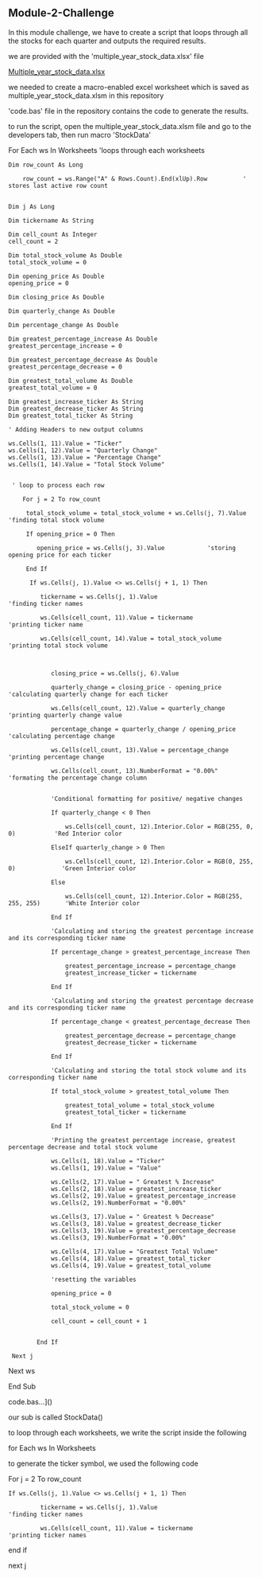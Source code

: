 ## Module-2-Challenge

In this module challenge, we have to create a script that loops through all the stocks for each quarter and outputs the required results.

we are provided with the 'multiple_year_stock_data.xlsx' file

[Multiple_year_stock_data.xlsx](https://github.com/user-attachments/files/18312787/Multiple_year_stock_data.xlsx)

we needed to create a macro-enabled excel worksheet which is saved as multiple_year_stock_data.xlsm in this repository

'code.bas' file in the repository contains the code to generate the results.

to run the script, open the multiple_year_stock_data.xlsm file and go to the developers tab, then run macro 'StockData'

For Each ws In Worksheets               'loops through each worksheets
     
    Dim row_count As Long

        row_count = ws.Range("A" & Rows.Count).End(xlUp).Row          ' stores last active row count
   
       
    Dim j As Long
    
    Dim tickername As String
    
    Dim cell_count As Integer
    cell_count = 2
    
    Dim total_stock_volume As Double
    total_stock_volume = 0
                
    Dim opening_price As Double
    opening_price = 0
    
    Dim closing_price As Double
    
    Dim quarterly_change As Double
    
    Dim percentage_change As Double
    
    Dim greatest_percentage_increase As Double
    greatest_percentage_increase = 0
    
    Dim greatest_percentage_decrease As Double
    greatest_percentage_decrease = 0
    
    Dim greatest_total_volume As Double
    greatest_total_volume = 0
    
    Dim greatest_increase_ticker As String
    Dim greatest_decrease_ticker As String
    Dim greatest_total_ticker As String
    
    ' Adding Headers to new output columns
    
    ws.Cells(1, 11).Value = "Ticker"
    ws.Cells(1, 12).Value = "Quarterly Change"
    ws.Cells(1, 13).Value = "Percentage Change"
    ws.Cells(1, 14).Value = "Total Stock Volume"
    
     
     ' loop to process each row
     
        For j = 2 To row_count
        
         total_stock_volume = total_stock_volume + ws.Cells(j, 7).Value         'finding total stock volume
         
         If opening_price = 0 Then
         
            opening_price = ws.Cells(j, 3).Value            'storing opening price for each ticker
        
         End If
        
          If ws.Cells(j, 1).Value <> ws.Cells(j + 1, 1) Then
            
             tickername = ws.Cells(j, 1).Value                                       'finding ticker names
               
             ws.Cells(cell_count, 11).Value = tickername                       'printing ticker name
             
             ws.Cells(cell_count, 14).Value = total_stock_volume            'printing total stock volume
                
               
                
                closing_price = ws.Cells(j, 6).Value
                
                quarterly_change = closing_price - opening_price               'calculating quarterly change for each ticker
                
                ws.Cells(cell_count, 12).Value = quarterly_change                  'printing quarterly change value
                
                percentage_change = quarterly_change / opening_price       'calculating percentage change
                
                ws.Cells(cell_count, 13).Value = percentage_change          'printing percentage change
                
                ws.Cells(cell_count, 13).NumberFormat = "0.00%"             'formating the percentage change column
                
                
                'Conditional formatting for positive/ negative changes
                
                If quarterly_change < 0 Then
                
                    ws.Cells(cell_count, 12).Interior.Color = RGB(255, 0, 0)           'Red Interior color
                
                ElseIf quarterly_change > 0 Then
                
                    ws.Cells(cell_count, 12).Interior.Color = RGB(0, 255, 0)             'Green Interior color
                
                Else
                
                    ws.Cells(cell_count, 12).Interior.Color = RGB(255, 255, 255)       'White Interior color
                
                End If
                
                'Calculating and storing the greatest percentage increase and its corresponding ticker name
                
                If percentage_change > greatest_percentage_increase Then
                
                    greatest_percentage_increase = percentage_change
                    greatest_increase_ticker = tickername
                         
                End If
                
                'Calculating and storing the greatest percentage decrease and its corresponding ticker name
                
                If percentage_change < greatest_percentage_decrease Then
                
                    greatest_percentage_decrease = percentage_change
                    greatest_decrease_ticker = tickername
                    
                End If
                
                'Calculating and storing the total stock volume and its corresponding ticker name
                
                If total_stock_volume > greatest_total_volume Then
                
                    greatest_total_volume = total_stock_volume
                    greatest_total_ticker = tickername
                    
                End If
                
                'Printing the greatest percentage increase, greatest percentage decrease and total stock volume
                
                ws.Cells(1, 18).Value = "Ticker"
                ws.Cells(1, 19).Value = "Value"
                
                ws.Cells(2, 17).Value = " Greatest % Increase"
                ws.Cells(2, 18).Value = greatest_increase_ticker
                ws.Cells(2, 19).Value = greatest_percentage_increase
                ws.Cells(2, 19).NumberFormat = "0.00%"
                
                ws.Cells(3, 17).Value = " Greatest % Decrease"
                ws.Cells(3, 18).Value = greatest_decrease_ticker
                ws.Cells(3, 19).Value = greatest_percentage_decrease
                ws.Cells(3, 19).NumberFormat = "0.00%"
                
                ws.Cells(4, 17).Value = "Greatest Total Volume"
                ws.Cells(4, 18).Value = greatest_total_ticker
                ws.Cells(4, 19).Value = greatest_total_volume
                
                'resetting the variables
                
                opening_price = 0
                 
                total_stock_volume = 0
                
                cell_count = cell_count + 1
          
                
            End If
            
     Next j
                            
Next ws


End Sub

 code.bas…]()



our sub is called StockData()

to loop through each worksheets, we write the script inside the following

for Each ws In Worksheets


to generate the ticker symbol, we used the following code

For j = 2 To row_count
   
    If ws.Cells(j, 1).Value <> ws.Cells(j + 1, 1) Then
            
             tickername = ws.Cells(j, 1).Value                                       'finding ticker names
               
             ws.Cells(cell_count, 11).Value = tickername                       'printing ticker names

   end if

next j

